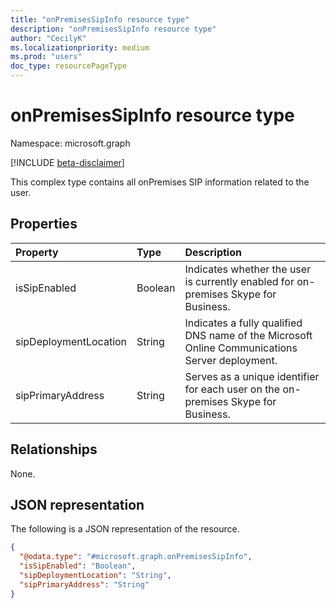 ```yaml
---
title: "onPremisesSipInfo resource type"
description: "onPremisesSipInfo resource type"
author: "CecilyK"
ms.localizationpriority: medium
ms.prod: "users"
doc_type: resourcePageType
---
```


# onPremisesSipInfo resource type

Namespace: microsoft.graph

[!INCLUDE [beta-disclaimer](../../includes/beta-disclaimer.md)]

This complex type contains all onPremises SIP information related to the user.

## Properties
|Property|Type|Description|
|:---|:---|:---|
|isSipEnabled|Boolean|Indicates whether the user is currently enabled for on-premises Skype for Business.|
|sipDeploymentLocation|String|Indicates a fully qualified DNS name of the Microsoft Online Communications Server deployment.|
|sipPrimaryAddress|String|Serves as a unique identifier for each user on the on-premises Skype for Business.|

## Relationships
None.

## JSON representation
The following is a JSON representation of the resource.
<!-- {
  "blockType": "resource",
  "@odata.type": "microsoft.graph.onPremisesSipInfo"
}
-->
``` json
{
  "@odata.type": "#microsoft.graph.onPremisesSipInfo",
  "isSipEnabled": "Boolean",
  "sipDeploymentLocation": "String",
  "sipPrimaryAddress": "String"
}
```

